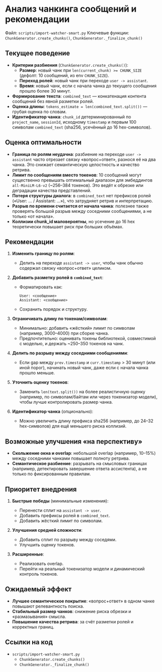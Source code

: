 # Анализ чанкинга сообщений и рекомендации

Файл: `scripts/import-watcher-smart.py`
Ключевые функции: `ChunkGenerator.create_chunks()`, `ChunkGenerator._finalize_chunk()`

## Текущее поведение
* __Критерии разбиения__ (`ChunkGenerator.create_chunks()`):
  - __Размер__: новый чанк при `len(current_chunk) >= CHUNK_SIZE` (дефолт: 10 сообщений, из env `CHUNK_SIZE`).
  - __Переход ролей__: новый чанк при переходе `user -> assistant`.
  - __Время__: новый чанк, если с начала чанка до текущего сообщения прошло более 30 минут.
* __Формирование текста__: `combined_text` — конкатенация контента сообщений без явной разметки ролей.
* __Оценка длины__: `tokens_estimate = len(combined_text.split())` — грубая оценка по словам.
* __Идентификатор чанка__: `chunk_id` детерминированный по `project_name`, `sessionId`, исходному `timestamp` и первым 100 символам `combined_text` (sha256, усечённый до 16 hex-символов).

## Оценка оптимальности
* __Граница по ролям неудачна__: разбиение на переходе `user -> assistant` часто отрезает связку «вопрос+ответ», разнося её на два чанка. Это снижает семантическую целостность и качество ретрива.
* __Лимит по сообщениям вместо токенов__: 10 сообщений могут существенно превышать оптимальный диапазон для эмбеддингов `all-MiniLM-L6-v2` (~256–384 токенов). Это ведёт к обрезке или деградации качества представлений.
* __Потеря структуры диалога__: в `combined_text` нет префиксов ролей («User: … / Assistant: …»), что затрудняет ретрив и интерпретацию.
* __Разрыв по времени считается от начала чанка__: полезнее также проверять большой разрыв между соседними сообщениями, а не только «от начала».
* __Коллизии chunk_id маловероятны__, но усечение до 16 hex теоретически повышает риск при больших объёмах.

## Рекомендации
1. __Изменить границу по ролям__:
   - Делить на переходе `assistant -> user`, чтобы чанк обычно содержал связку «вопрос+ответ» целиком.

2. __Добавить разметку ролей в `combined_text`__:
   - Форматировать как:
     ```
     User: <сообщение>
     Assistant: <сообщение>
     ```
   - Сохранить порядок и структуру.

3. __Ограничивать длину по токенам/символам__:
   - Минимально: добавить «жёсткий» лимит по символам (например, 3000–4000) при сборке чанка.
   - Предпочтительно: оценивать токены библиотекой, совместимой с моделью, и держать ~250–350 токенов на чанк.

4. __Делить по разрыву между соседними сообщениями__:
   - Если gap между `prev.timestamp` и `curr.timestamp` > 30 минут (или иной порог), начинать новый чанк, даже если с начала чанка прошло меньше.

5. __Уточнить оценку токенов__:
   - Заменить `len(text.split())` на более реалистичную оценку (например, по символам/байтам или через токенизатор модели), чтобы лучше контролировать размер чанка.

6. __Идентификатор чанка__ (опционально):
   - Можно увеличить длину префикса sha256 (например, до 24–32 hex-символов) для ещё меньшего риска коллизий.

## Возможные улучшения «на перспективу»
* __Скольжение окна и overlap__: небольшой overlap (например, 10–15%) между соседними чанками повышает полноту ретрива.
* __Семантическое разбиение__: разрывать на смысловых границах (например, детектировать завершение ответа ассистента), а не только по фиксированным правилам.

## Приоритет внедрения
1. __Быстрые победы__ (минимальные изменения):
   - Перенести сплит на `assistant -> user`.
   - Добавить префиксы ролей в `combined_text`.
   - Добавить жёсткий лимит по символам.

2. __Улучшения средней сложности__:
   - Добавить сплит по разрыву между соседями.
   - Улучшить оценку токенов.

3. __Расширенные__:
   - Реализовать overlap.
   - Перейти на реальный токенизатор модели и динамический контроль токенов.

## Ожидаемый эффект
* __Лучшее семантическое покрытие__: «вопрос+ответ» в одном чанке повышают релевантность поиска.
* __Стабильный размер чанков__: снижение риска обрезки и «размазывания» смысла.
* __Повышение качества ретрива__: за счёт разметки ролей и корректных границ.

## Ссылки на код
* `scripts/import-watcher-smart.py`
  - `ChunkGenerator.create_chunks()`
  - `ChunkGenerator._finalize_chunk()`
